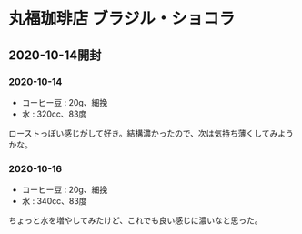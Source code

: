 # 丸福珈琲店 ブラジル・ショコラ

## 2020-10-14開封

### 2020-10-14

- コーヒー豆 : 20g、細挽
- 水 : 320cc、83度

ローストっぽい感じがして好き。結構濃かったので、次は気持ち薄くしてみようかな。

### 2020-10-16

- コーヒー豆 : 20g、細挽
- 水 : 340cc、83度

ちょっと水を増やしてみたけど、これでも良い感じに濃いなと思った。
